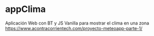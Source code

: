 # appClima
Aplicación Web con BT y JS Vanilla para mostrar el clima en una zona
https://www.acontracorrientech.com/proyecto-meteoapp-parte-1/
